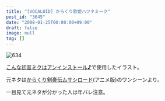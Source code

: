 ```yaml
---
title: "[VOCALOID] からくり歌姫ハツネミーク"
post_id: "3645"
date: "2008-01-25T00:00:00+09:00"
draft: false
image: null
tag: []
---
```



![634](/image/illustrations/miku/634_s.jpg)

[こんな初音ミクはアンインストール♪](http://www.nicovideo.jp/watch/sm2197976)で使用したイラスト。

元ネタは[からくり剣豪伝ムサシロード](http://pierrot.jp/title/musashi/)(アニメ版)のワンシーンより。

一目見て元ネタが分かった人は年バレ注意。

